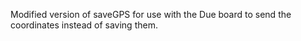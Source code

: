 Modified version of saveGPS for use with the Due board to send the coordinates instead of saving them.